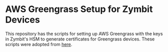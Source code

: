 # AWS Greengrass Setup for Zymbit Devices

This repository has the scripts for setting up AWS Greengrass with the keys in Zymbit's HSM to generate certificates for Greengrass devices. These scripts were adopted from [here](https://github.com/aws-iot-builder-tools/aws-greengrass-provisioner/tree/421d8ea4a73d8de160307f4ca0563f9d90c5ff26). 
